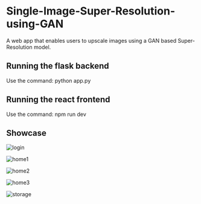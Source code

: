 # Single-Image-Super-Resolution-using-GAN
A web app that enables users to upscale images using a GAN based Super-Resolution model.
## Running the flask backend 
Use the command: python app.py

## Running the react frontend
Use the command: npm run dev

## Showcase
![login](https://github.com/AshwinSaji10/Single-Image-Super-Resolution-using-GAN-Web-App/assets/118591685/83e753f6-7c51-4309-92ad-fd0193fd9596)

![home1](https://github.com/AshwinSaji10/Single-Image-Super-Resolution-using-GAN-Web-App/assets/118591685/d96f8b46-70ef-404c-8456-69378d607034)

![home2](https://github.com/AshwinSaji10/Single-Image-Super-Resolution-using-GAN-Web-App/assets/118591685/13634ba3-b0d4-42bb-b4cf-cb26970596c5)

![home3](https://github.com/AshwinSaji10/Single-Image-Super-Resolution-using-GAN-Web-App/assets/118591685/171b091c-ead4-4354-aa9c-9b99758fc24d)

![storage](https://github.com/AshwinSaji10/Single-Image-Super-Resolution-using-GAN-Web-App/assets/118591685/aa2b0d09-44cc-48b8-8f83-fc62252baeae)





